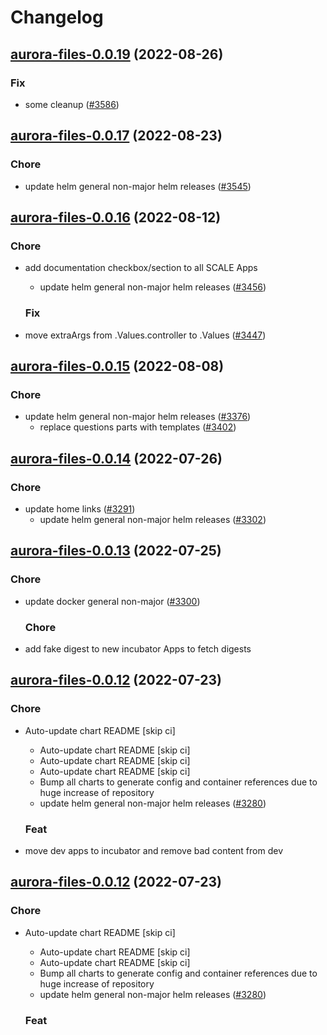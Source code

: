 # Changelog



## [aurora-files-0.0.19](https://github.com/truecharts/charts/compare/aurora-files-0.0.17...aurora-files-0.0.19) (2022-08-26)

### Fix

- some cleanup ([#3586](https://github.com/truecharts/charts/issues/3586))




## [aurora-files-0.0.17](https://github.com/truecharts/charts/compare/aurora-files-0.0.16...aurora-files-0.0.17) (2022-08-23)

### Chore

- update helm general non-major helm releases ([#3545](https://github.com/truecharts/charts/issues/3545))




## [aurora-files-0.0.16](https://github.com/truecharts/charts/compare/aurora-files-0.0.15...aurora-files-0.0.16) (2022-08-12)

### Chore

- add documentation checkbox/section to all SCALE Apps
  - update helm general non-major helm releases ([#3456](https://github.com/truecharts/charts/issues/3456))

  ### Fix

- move extraArgs from .Values.controller to .Values ([#3447](https://github.com/truecharts/charts/issues/3447))




## [aurora-files-0.0.15](https://github.com/truecharts/charts/compare/aurora-files-0.0.14...aurora-files-0.0.15) (2022-08-08)

### Chore

- update helm general non-major helm releases ([#3376](https://github.com/truecharts/charts/issues/3376))
  - replace questions parts with templates ([#3402](https://github.com/truecharts/charts/issues/3402))




## [aurora-files-0.0.14](https://github.com/truecharts/apps/compare/aurora-files-0.0.13...aurora-files-0.0.14) (2022-07-26)

### Chore

- update home links ([#3291](https://github.com/truecharts/apps/issues/3291))
  - update helm general non-major helm releases ([#3302](https://github.com/truecharts/apps/issues/3302))




## [aurora-files-0.0.13](https://github.com/truecharts/apps/compare/aurora-files-0.0.12...aurora-files-0.0.13) (2022-07-25)

### Chore

- update docker general non-major ([#3300](https://github.com/truecharts/apps/issues/3300))

  ### Chore

- add fake digest to new incubator Apps to fetch digests




## [aurora-files-0.0.12](https://github.com/truecharts/apps/compare/aurora-files-0.0.11...aurora-files-0.0.12) (2022-07-23)

### Chore

- Auto-update chart README [skip ci]
  - Auto-update chart README [skip ci]
  - Auto-update chart README [skip ci]
  - Auto-update chart README [skip ci]
  - Bump all charts to generate config and container references due to huge increase of repository
  - update helm general non-major helm releases ([#3280](https://github.com/truecharts/apps/issues/3280))

  ### Feat

- move dev apps to incubator and remove bad content from dev




## [aurora-files-0.0.12](https://github.com/truecharts/apps/compare/aurora-files-0.0.11...aurora-files-0.0.12) (2022-07-23)

### Chore

- Auto-update chart README [skip ci]
  - Auto-update chart README [skip ci]
  - Auto-update chart README [skip ci]
  - Bump all charts to generate config and container references due to huge increase of repository
  - update helm general non-major helm releases ([#3280](https://github.com/truecharts/apps/issues/3280))

  ### Feat

